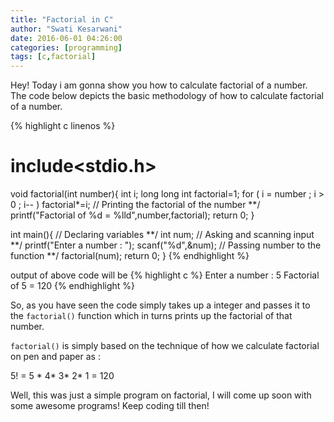 ```yaml
---
title: "Factorial in C"
author: "Swati Kesarwani"
date: 2016-06-01 04:26:00
categories: [programming]
tags: [c,factorial]
---
```


Hey! Today i am gonna show you how to calculate factorial of a number.
The code below depicts the basic methodology of how to calculate factorial of a number.

{% highlight c linenos %}
# include<stdio.h>

void factorial(int number){
	int i;
	long long int factorial=1;
	for ( i = number ; i > 0 ; i-- ) 
		factorial*=i;
	//	Printing the factorial of the number	**/
	printf("Factorial of %d = %lld",number,factorial);
	return 0;
}

int main(){
    	//		Declaring variables				**/
    	int num;
    	//		Asking and scanning input			**/
    	printf("Enter a number : ");
    	scanf("%d",&num);
    	//		Passing number to the function			**/
    	factorial(num);
    	return 0;
}
{% endhighlight %}

output of above code will be 
{% highlight c %}
Enter a number : 5
Factorial of 5 = 120
{% endhighlight %}

So, as you have seen the code simply takes up a integer and passes it to the `factorial()` function which in turns prints up the factorial of that number.

`factorial()` is simply based on the technique of how we calculate factorial on pen and paper as : 

5! = 5 * 4* 3* 2* 1 = 120

Well, this was just a simple program on factorial, I will come up soon with some awesome programs! Keep coding till then!